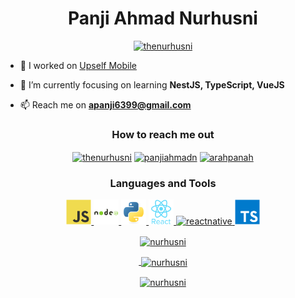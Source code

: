 <h1 align="center" font-weight"bold">Panji Ahmad Nurhusni</h1>

<!-- <p align="center"> <img src="https://komarev.com/ghpvc/?username=nurhusni&label=Profile%20views&color=0e75b6&style=flat" alt="nurhusni" /> </p> -->

<p align="center"> <a href="https://twitter.com/thenurhusni" target="blank"><img src="https://img.shields.io/twitter/follow/thenurhusni?logo=twitter&style=for-the-badge" alt="thenurhusni" /></a> </p>

- 🔭 I worked on [Upself Mobile](https://github.com/Upself-ID/upself-mobile)

- 🌱 I’m currently focusing on learning **NestJS, TypeScript, VueJS**

- 📫 Reach me on **apanji6399@gmail.com**

<h3 align="center">How to reach me out</h3>
<p align="center">
<a href="https://twitter.com/thenurhusni" target="blank"><img align="center" src="https://cdn.jsdelivr.net/npm/simple-icons@3.0.1/icons/twitter.svg" alt="thenurhusni" height="30" width="40" /></a>
<a href="https://linkedin.com/in/panjiahmadn" target="blank"><img align="center" src="https://cdn.jsdelivr.net/npm/simple-icons@3.0.1/icons/linkedin.svg" alt="panjiahmadn" height="30" width="40" /></a>
<a href="https://stackoverflow.com/users/arahpanah" target="blank"><img align="center" src="https://cdn.jsdelivr.net/npm/simple-icons@3.0.1/icons/stackoverflow.svg" alt="arahpanah" height="30" width="40" /></a>
</p>

<h3 align="center">Languages and Tools</h3>
<p align="center"> <a href="https://developer.mozilla.org/en-US/docs/Web/JavaScript" target="_blank"> <img src="https://raw.githubusercontent.com/devicons/devicon/master/icons/javascript/javascript-original.svg" alt="javascript" width="40" height="40"/> </a> <a href="https://nodejs.org" target="_blank"> <img src="https://raw.githubusercontent.com/devicons/devicon/master/icons/nodejs/nodejs-original-wordmark.svg" alt="nodejs" width="40" height="40"/> </a> <a href="https://www.python.org" target="_blank"> <img src="https://raw.githubusercontent.com/devicons/devicon/master/icons/python/python-original.svg" alt="python" width="40" height="40"/> </a> <a href="https://reactjs.org/" target="_blank"> <img src="https://raw.githubusercontent.com/devicons/devicon/master/icons/react/react-original-wordmark.svg" alt="react" width="40" height="40"/> </a> <a href="https://reactnative.dev/" target="_blank"> <img src="https://reactnative.dev/img/header_logo.svg" alt="reactnative" width="40" height="40"/> </a> <a href="https://www.typescriptlang.org/" target="_blank"> <img src="https://raw.githubusercontent.com/devicons/devicon/master/icons/typescript/typescript-original.svg" alt="typescript" width="40" height="40"/> </a> <a href="https://webpack.js.org" target="_blank">

<p align="center"><img align="center" src="https://github-readme-stats.vercel.app/api/top-langs?username=nurhusni&show_icons=true&locale=en&layout=compact" alt="nurhusni" /></p>

<p align="center">&nbsp;<img align="center" src="https://github-readme-stats.vercel.app/api?username=nurhusni&show_icons=true&locale=en" alt="nurhusni" /></p>

<p align="center"><img align="center" src="https://github-readme-streak-stats.herokuapp.com/?user=nurhusni&" alt="nurhusni" /></p>
